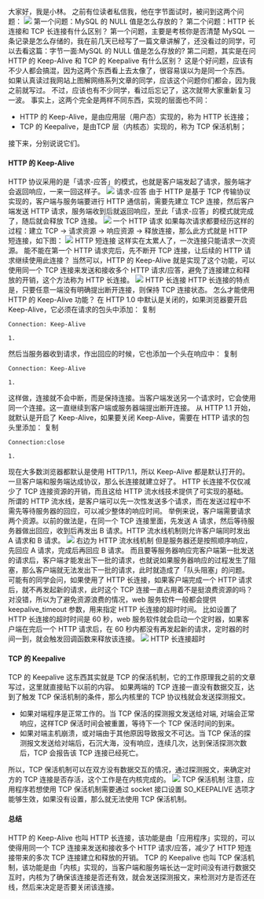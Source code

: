 大家好，我是小林。
之前有位读者私信我，他在字节面试时，被问到这两个问题：
![](https://raw.githubusercontent.com/danmuking/image/main/f694c7248e916ae6add17d864df14894.jpeg)
第一个问题：MySQL 的 NULL 值是怎么存放的？
第二个问题：HTTP 长连接和 TCP 长连接有什么区别？
第一个问题，主要是考核你是否清楚 MySQL 一条记录是怎么存储的，我在前几天已经写了一篇文章讲解了，还没看过的同学，可以去看这篇：字节一面:MySQL 的 NULL 值是怎么存放的?
第二问题，其实是在问 HTTP 的 Keep-Alive 和 TCP 的 Keepalive 有什么区别？
这是个好问题，应该有不少人都会搞混，因为这两个东西看上去太像了，很容易误以为是同一个东西。
如果认真读过我网站上图解网络系列文章的同学，应该这个问题你们都会，因为我之前就写过。
不过，应该也有不少同学，看过后忘记了，这次就带大家重新复习一波。
事实上，这两个完全是两样不同东西，实现的层面也不同：

- HTTP 的 Keep-Alive，是由应用层（用户态）实现的，称为 HTTP 长连接；
- TCP 的 Keepalive，是由TCP 层（内核态）实现的，称为 TCP 保活机制；

接下来，分别说说它们。
#### HTTP 的 Keep-Alive
HTTP 协议采用的是「请求-应答」的模式，也就是客户端发起了请求，服务端才会返回响应，一来一回这样子。
![](https://raw.githubusercontent.com/danmuking/image/main/665251cd3a6ebb898599267511e98f13.png)
请求-应答
由于 HTTP 是基于 TCP 传输协议实现的，客户端与服务端要进行 HTTP 通信前，需要先建立 TCP 连接，然后客户端发送 HTTP  请求，服务端收到后就返回响应，至此「请求-应答」的模式就完成了，随后就会释放 TCP 连接。
![](https://raw.githubusercontent.com/danmuking/image/main/6f454b233a09c1db40266fd311733b2f.png)
一个 HTTP 请求
如果每次请求都要经历这样的过程：建立 TCP -> 请求资源 -> 响应资源 -> 释放连接，那么此方式就是 HTTP 短连接，如下图：
![](https://raw.githubusercontent.com/danmuking/image/main/febcdc96b2db8d69c244e0fb5bbd62df.png)
HTTP 短连接
这样实在太累人了，一次连接只能请求一次资源。
能不能在第一个 HTTP 请求完后，先不断开 TCP 连接，让后续的 HTTP 请求继续使用此连接？
当然可以，HTTP 的 Keep-Alive 就是实现了这个功能，可以使用同一个 TCP 连接来发送和接收多个 HTTP 请求/应答，避免了连接建立和释放的开销，这个方法称为 HTTP 长连接。
![](https://raw.githubusercontent.com/danmuking/image/main/9981751947e5f6f936f67dcbd7480332.png)
HTTP 长连接
HTTP 长连接的特点是，只要任意一端没有明确提出断开连接，则保持 TCP 连接状态。
怎么才能使用 HTTP 的 Keep-Alive 功能？
在 HTTP 1.0 中默认是关闭的，如果浏览器要开启 Keep-Alive，它必须在请求的包头中添加：
复制
```
Connection: Keep-Alive

1.
```
然后当服务器收到请求，作出回应的时候，它也添加一个头在响应中：
复制
```
Connection: Keep-Alive

1.
```
这样做，连接就不会中断，而是保持连接。当客户端发送另一个请求时，它会使用同一个连接。这一直继续到客户端或服务器端提出断开连接。
从 HTTP 1.1 开始， 就默认是开启了 Keep-Alive，如果要关闭 Keep-Alive，需要在 HTTP 请求的包头里添加：
复制
```
Connection:close

1.
```
现在大多数浏览器都默认是使用 HTTP/1.1，所以 Keep-Alive 都是默认打开的。一旦客户端和服务端达成协议，那么长连接就建立好了。
HTTP 长连接不仅仅减少了 TCP 连接资源的开销，而且这给 HTTP 流水线技术提供了可实现的基础。
所谓的 HTTP 流水线，是客户端可以先一次性发送多个请求，而在发送过程中不需先等待服务器的回应，可以减少整体的响应时间。
举例来说，客户端需要请求两个资源。以前的做法是，在同一个 TCP 连接里面，先发送 A 请求，然后等待服务器做出回应，收到后再发出 B 请求。HTTP 流水线机制则允许客户端同时发出 A 请求和 B 请求。
![](https://raw.githubusercontent.com/danmuking/image/main/cfdce552e5aa603e049d36f2d9a832a6.png)
右边为 HTTP 流水线机制
但是服务器还是按照顺序响应，先回应 A 请求，完成后再回应 B 请求。
而且要等服务器响应完客户端第一批发送的请求后，客户端才能发出下一批的请求，也就说如果服务器响应的过程发生了阻塞，那么客户端就无法发出下一批的请求，此时就造成了「队头阻塞」的问题。
可能有的同学会问，如果使用了 HTTP 长连接，如果客户端完成一个 HTTP 请求后，就不再发起新的请求，此时这个 TCP 连接一直占用着不是挺浪费资源的吗？
对没错，所以为了避免资源浪费的情况，web 服务软件一般都会提供 keepalive_timeout 参数，用来指定 HTTP 长连接的超时时间。
比如设置了 HTTP 长连接的超时时间是 60 秒，web 服务软件就会启动一个定时器，如果客户端在完后一个 HTTP 请求后，在 60 秒内都没有再发起新的请求，定时器的时间一到，就会触发回调函数来释放该连接。
![](https://raw.githubusercontent.com/danmuking/image/main/cc8554df5263060ce0b240b999fb85a2.png)
HTTP 长连接超时
#### TCP 的 Keepalive
TCP 的 Keepalive 这东西其实就是 TCP 的保活机制，它的工作原理我之前的文章写过，这里就直接贴下以前的内容。
如果两端的 TCP 连接一直没有数据交互，达到了触发 TCP 保活机制的条件，那么内核里的 TCP 协议栈就会发送探测报文。

- 如果对端程序是正常工作的。当 TCP 保活的探测报文发送给对端, 对端会正常响应，这样TCP 保活时间会被重置，等待下一个 TCP 保活时间的到来。
- 如果对端主机崩溃，或对端由于其他原因导致报文不可达。当 TCP 保活的探测报文发送给对端后，石沉大海，没有响应，连续几次，达到保活探测次数后，TCP 会报告该 TCP 连接已经死亡。

所以，TCP 保活机制可以在双方没有数据交互的情况，通过探测报文，来确定对方的 TCP 连接是否存活，这个工作是在内核完成的。
![](https://raw.githubusercontent.com/danmuking/image/main/0ed0295f732477b6d6897709543f1589.png)
TCP 保活机制
注意，应用程序若想使用 TCP 保活机制需要通过 socket 接口设置 SO_KEEPALIVE 选项才能够生效，如果没有设置，那么就无法使用 TCP 保活机制。
#### 总结
HTTP 的 Keep-Alive 也叫 HTTP 长连接，该功能是由「应用程序」实现的，可以使得用同一个 TCP 连接来发送和接收多个 HTTP 请求/应答，减少了 HTTP 短连接带来的多次 TCP 连接建立和释放的开销。
TCP 的 Keepalive 也叫 TCP 保活机制，该功能是由「内核」实现的，当客户端和服务端长达一定时间没有进行数据交互时，内核为了确保该连接是否还有效，就会发送探测报文，来检测对方是否还在线，然后来决定是否要关闭该连接。
